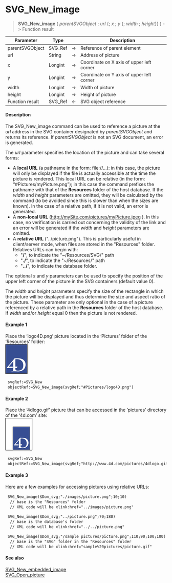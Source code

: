 # SVG_New_image

>**SVG_New_image** ( *parentSVGObject* ; *url* {; *x* ; *y* {; *width* ; *height*}} ) -> Function result

| Parameter | Type |  | Description |
| --- | --- | --- | --- |
| parentSVGObject | SVG_Ref | &#8594; | Reference of parent element |
| url | String | &#8594; | Address of picture |
| x | Longint | &#8594; | Coordinate on X axis of upper left corner |
| y | Longint | &#8594; | Coordinate on Y axis of upper left corner |
| width | Longint | &#8594; | Width of picture |
| height | Longint | &#8594; | Height of picture |
| Function result | SVG_Ref | &#8592; | SVG object reference |



#### Description 

The SVG\_New\_image command can be used to reference a picture at the *url* address in the SVG container designated by *parentSVGObject* and returns its reference. If *parentSVGObject* is not an SVG document, an error is generated.

The *url* parameter specifies the location of the picture and can take several forms:

* A **local URL** (a pathname in the form: file://…): in this case, the picture will only be displayed if the file is actually accessible at the time the picture is rendered. This local URL can be relative (in the form: “#Pictures/myPicture.png”); in this case the command prefixes the pathname with that of the **Resources** folder of the host database. If the *width* and *height* parameters are omitted, they will be calculated by the command (to be avoided since this is slower than when the sizes are known). In the case of a relative path, if it is not valid, an error is generated.
* A **non-local URL** (http://mySite.com/pictures/myPicture.jpeg ). In this case, no verification is carried out concerning the validity of the link and an error will be generated if the *width* and *height* parameters are omitted.
* A **relative URL** ("../picture.png"). This is particularly useful in client/server mode, when files are stored in the "Resources" folder. Relatives URLs can begin with:  
   * "**/**", to indicate the "\~/Resources/SVG/" path  
   * "**./**", to indicate the "\~/Resources/" path  
   * "**../**", to indicate the database folder.

The optional *x* and *y* parameters can be used to specify the position of the upper left corner of the picture in the SVG containers (default value 0).

The *width* and *height* parameters specify the size of the rectangle in which the picture will be displayed and thus determine the size and aspect ratio of the picture. These parameter are only optional in the case of a picture referenced by a relative path in the **Resources** folder of the host database. If *width* and/or *height* equal 0 then the picture is not rendered.

#### Example 1 

Place the ‘logo4D.png’ picture located in the ‘Pictures’ folder of the ‘Resources’ folder:  
![](../images/pict195107.en.png)

```4d
 svgRef:=SVG_New
 objectRef:=SVG_New_image(svgRef;"#Pictures/logo4D.png")
```

#### Example 2 

Place the ‘4dlogo.gif’ picture that can be accessed in the ’pictures’ directory of the ‘4d.com’ site:  
![](../images/pict195108.en.png)

```4d
 svgRef:=SVG_New
 objectRef:=SVG_New_image(svgRef;"http://www.4d.com/pictures/4dlogo.gif";20;20;39;53)
```

#### Example 3 

Here are a few examples for accessing pictures using relative URLs:

```4d
 SVG_New_image($Dom_svg;"./images/picture.png";10;10)
  // base is the "Resources" folder
  // XML code will be xlink:href="../images/picture.png"
```

```4d
 SVG_New_image($Dom_svg;"../picture.png";70;180)
  // base is the database's folder
  // XML code will be xlink:href="../../picture.png"
```

```4d
 SVG_New_image($Dom_svg;"/sample pictures/picture.png";110;90;100;100)
  // base is the "SVG" folder in the "Resources" folder
  // XML code will be xlink:href="sample%20pictures/picture.gif"
```

#### See also 

[SVG\_New\_embedded\_image](SVG%5FNew%5Fembedded%5Fimage.md)  
[SVG\_Open\_picture](SVG%5FOpen%5Fpicture.md)  